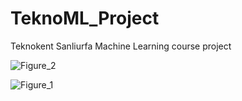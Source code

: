 # TeknoML_Project
Teknokent Sanliurfa Machine Learning course project


![Figure_2](https://github.com/user-attachments/assets/f7934587-cd88-4a98-8c98-bb16f31f3c4f)



![Figure_1](https://github.com/user-attachments/assets/07b81ec0-0f92-4b0c-87b0-3472a4083485)
